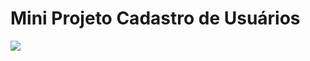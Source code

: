 <h1> Mini Projeto Cadastro de Usuários </h1>


<img src="https://github.com/shabazzBr/Django2.1.5Cadastro/blob/master/django.png">
